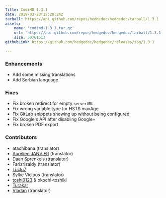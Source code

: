 ```yaml
---
Title: CodiMD 1.3.1
date: 2019-03-23T12:28:24Z
tarball: https://api.github.com/repos/hedgedoc/hedgedoc/tarball/1.3.1
assets:
    name: 'codimd-1.3.1.tar.gz'
    url: 'https://api.github.com/repos/hedgedoc/hedgedoc/tarball/1.3.1'
    size: 50761513
githubLink: https://github.com/hedgedoc/hedgedoc/releases/tag/1.3.1

---
```

### Enhancements
* Add some missing translations
* Add Serbian language

### Fixes
* Fix broken redirect for empty `serverURL`
* Fix wrong variable type for HSTS maxAge
* Fix GitLab snippets showing up without being configured
* Fix Google's API after disabling Google+
* Fix broken PDF export

### Contributors
* atachibana (translator)
* [Aurélien JANVIER](https://github.com/ajanvier) (translator)
* [Daan Sprenkels](https://github.com/dsprenkels) (translator)
* Farizrizaldy (translator)
* [Luclu7](https://github.com/Luclu7)
* Sylke Vicious (translator)
* [toshi0123](https://github.com/toshi0123) & okochi-toshiki
* [Turakar](https://github.com/Turakar)
* [Vladan](https://github.com/cvladan) (translator)